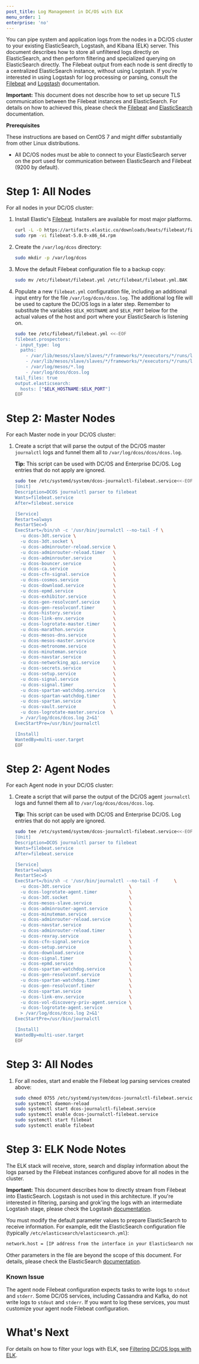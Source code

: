 ```yaml
---
post_title: Log Management in DC/OS with ELK
menu_order: 1
enterprise: 'no'
---
```


You can pipe system and application logs from the nodes in a DC/OS cluster to your existing ElasticSearch, Logstash, and Kibana (ELK) server. This document describes how to store all unfiltered logs directly on ElasticSearch, and then perform filtering and specialized querying on ElasticSearch directly. The Filebeat output from each node is sent directly to a centralized ElasticSearch instance, without using Logstash. If you're interested in using Logstash for log processing or parsing, consult the [Filebeat][2] and [Logstash][8] documentation.

**Important:** This document does not describe how to set up secure TLS communication between the Filebeat instances and ElasticSearch. For details on how to achieved this, please check the [Filebeat][2] and [ElasticSearch][5] documentation.

**Prerequisites**

These instructions are based on CentOS 7 and might differ substantially from other Linux distributions.

*   All DC/OS nodes must be able to connect to your ElasticSearch server on the port used for communication between ElasticSearch and Filebeat (9200 by default).

# <a name="all"></a>Step 1: All Nodes

For all nodes in your DC/OS cluster:

1.  Install Elastic's [Filebeat][2]. Installers are available for most major platforms.

    ```bash
    curl -L -O https://artifacts.elastic.co/downloads/beats/filebeat/filebeat-5.0.0-x86_64.rpm
    sudo rpm -vi filebeat-5.0.0-x86_64.rpm
    ```

1.  Create the `/var/log/dcos` directory:

    ```bash
    sudo mkdir -p /var/log/dcos
    ```
1.  Move the default Filebeat configuration file to a backup copy:

    ```bash
    sudo mv /etc/filebeat/filebeat.yml /etc/filebeat/filebeat.yml.BAK
    ```
    
1.  Populate a new `filebeat.yml` configuration file, including an additional input entry for the file `/var/log/dcos/dcos.log`. The additional log file will be used to capture the DC/OS logs in a later step. Remember to substitute the variables `$ELK_HOSTNAME` and `$ELK_PORT` below for the actual values of the host and port where your ElasticSearch is listening on.

    ```bash
    sudo tee /etc/filebeat/filebeat.yml <<-EOF 
    filebeat.prospectors:
    - input_type: log
      paths:
        - /var/lib/mesos/slave/slaves/*/frameworks/*/executors/*/runs/latest/stdout
        - /var/lib/mesos/slave/slaves/*/frameworks/*/executors/*/runs/latest/stderr
        - /var/log/mesos/*.log
        - /var/log/dcos/dcos.log
    tail_files: true
    output.elasticsearch:
      hosts: ["$ELK_HOSTNAME:$ELK_PORT"]
    EOF
    ```

# <a name="master"></a>Step 2: Master Nodes

For each Master node in your DC/OS cluster:

1.  Create a script that will parse the output of the DC/OS master `journalctl` logs and funnel them all to `/var/log/dcos/dcos/dcos.log`.

    **Tip:** This script can be used with DC/OS and Enterprise DC/OS. Log entries that do not apply are ignored.

    ```bash
    sudo tee /etc/systemd/system/dcos-journalctl-filebeat.service<<-EOF 
    [Unit]
    Description=DCOS journalctl parser to filebeat
    Wants=filebeat.service
    After=filebeat.service
    
    [Service]
    Restart=always
    RestartSec=5
    ExecStart=/bin/sh -c '/usr/bin/journalctl --no-tail -f \
      -u dcos-3dt.service \
      -u dcos-3dt.socket \
      -u dcos-adminrouter-reload.service \
      -u dcos-adminrouter-reload.timer   \
      -u dcos-adminrouter.service        \
      -u dcos-bouncer.service            \
      -u dcos-ca.service                 \
      -u dcos-cfn-signal.service         \
      -u dcos-cosmos.service             \
      -u dcos-download.service           \
      -u dcos-epmd.service               \
      -u dcos-exhibitor.service          \
      -u dcos-gen-resolvconf.service     \
      -u dcos-gen-resolvconf.timer       \
      -u dcos-history.service            \
      -u dcos-link-env.service           \
      -u dcos-logrotate-master.timer     \
      -u dcos-marathon.service           \
      -u dcos-mesos-dns.service          \
      -u dcos-mesos-master.service       \
      -u dcos-metronome.service          \
      -u dcos-minuteman.service          \
      -u dcos-navstar.service            \
      -u dcos-networking_api.service     \
      -u dcos-secrets.service            \
      -u dcos-setup.service              \
      -u dcos-signal.service             \
      -u dcos-signal.timer               \
      -u dcos-spartan-watchdog.service   \
      -u dcos-spartan-watchdog.timer     \
      -u dcos-spartan.service            \
      -u dcos-vault.service              \
      -u dcos-logrotate-master.service  \
      > /var/log/dcos/dcos.log 2>&1'
    ExecStartPre=/usr/bin/journalctl
    
    [Install]
    WantedBy=multi-user.target
    EOF
    ```

# <a name="agent"></a>Step 2: Agent Nodes

For each Agent node in your DC/OS cluster:

1.  Create a script that will parse the output of the DC/OS agent `journalctl` logs and funnel them all to `/var/log/dcos/dcos/dcos.log`.

    **Tip:** This script can be used with DC/OS and Enterprise DC/OS. Log entries that do not apply are ignored.

    ```bash
    sudo tee /etc/systemd/system/dcos-journalctl-filebeat.service<<-EOF 
    [Unit]
    Description=DCOS journalctl parser to filebeat
    Wants=filebeat.service
    After=filebeat.service
    
    [Service]
    Restart=always
    RestartSec=5
    ExecStart=/bin/sh -c '/usr/bin/journalctl --no-tail -f      \
      -u dcos-3dt.service                      \
      -u dcos-logrotate-agent.timer            \
      -u dcos-3dt.socket                       \
      -u dcos-mesos-slave.service              \
      -u dcos-adminrouter-agent.service        \
      -u dcos-minuteman.service                \
      -u dcos-adminrouter-reload.service       \
      -u dcos-navstar.service                  \
      -u dcos-adminrouter-reload.timer         \
      -u dcos-rexray.service                   \
      -u dcos-cfn-signal.service               \
      -u dcos-setup.service                    \
      -u dcos-download.service                 \
      -u dcos-signal.timer                     \
      -u dcos-epmd.service                     \
      -u dcos-spartan-watchdog.service         \
      -u dcos-gen-resolvconf.service           \
      -u dcos-spartan-watchdog.timer           \
      -u dcos-gen-resolvconf.timer             \
      -u dcos-spartan.service                  \
      -u dcos-link-env.service                 \
      -u dcos-vol-discovery-priv-agent.service \
      -u dcos-logrotate-agent.service          \
      > /var/log/dcos/dcos.log 2>&1'
    ExecStartPre=/usr/bin/journalctl
    
    [Install]
    WantedBy=multi-user.target
    EOF
    ```

# <a name="all-3"></a>Step 3: All Nodes

1.  For all nodes, start and enable the Filebeat log parsing services created above:

    ```bash
    sudo chmod 0755 /etc/systemd/system/dcos-journalctl-filebeat.service
    sudo systemctl daemon-reload
    sudo systemctl start dcos-journalctl-filebeat.service
    sudo systemctl enable dcos-journalctl-filebeat.service
    sudo systemctl start filebeat
    sudo systemctl enable filebeat
    ```

# <a name="all"></a>Step 3: ELK Node Notes

The ELK stack will receive, store, search and display information about the logs parsed by the Filebeat instances configured above for all nodes in the cluster. 

**Important:** This document describes how to directly stream from Filebeat into ElasticSearch. Logstash is not used in this architecture. If you're interested in filtering, parsing and grok'ing the logs with an intermediate Logstash stage, please check the Logstash [documentation][8].

You must modify the default parameter values to prepare ElasticSearch to receive information. For example, edit the ElasticSearch configuration file (typically `/etc/elasticsearch/elasticsearch.yml`):

```bash
network.host = [IP address from the interface in your ElasticSearch node connecting to the Filebeat instances]
```
    
Other parameters in the file are beyond the scope of this document. For details, please check the ElasticSearch [documentation][5].


### Known Issue

The agent node Filebeat configuration expects tasks to write logs to `stdout` and `stderr`. Some DC/OS services, including Cassandra and Kafka, do not write logs to `stdout` and `stderr`. If you want to log these services, you must customize your agent node Filebeat configuration.

# What's Next

For details on how to filter your logs with ELK, see [Filtering DC/OS logs with ELK][3].

 [2]: https://www.elastic.co/guide/en/beats/filebeat/current/filebeat-getting-started.html
 [3]: ../filter-elk/
 [4]: https://www.elastic.co/guide/en/elastic-stack/current/index.html
 [5]: https://www.elastic.co/guide/en/elasticsearch/reference/5.0/index.html
 [6]: https://www.elastic.co/guide/en/kibana/current/install.html
 [7]: https://www.elastic.co/guide/en/logstash/current/installing-logstash.html
 [8]: https://www.elastic.co/guide/en/logstash/current/index.html
